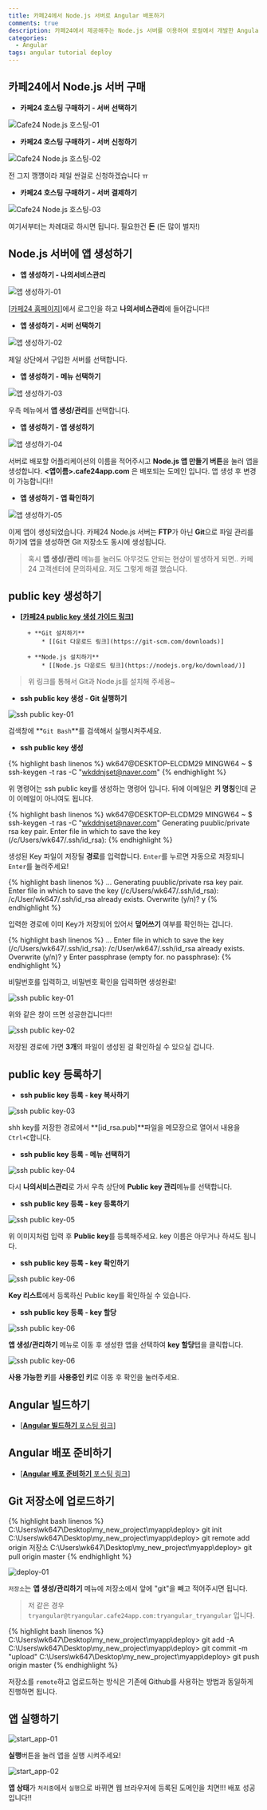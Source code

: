 ```yaml
---
title: 카페24에서 Node.js 서버로 Angular 배포하기
comments: true
description: 카페24에서 제공해주는 Node.js 서버를 이용하여 로컬에서 개발한 Angular를 배포하는 방법에 대한 포스팅입니다.
categories:
  - Angular
tags: angular tutorial deploy
---
```


## 카페24에서 Node.js 서버 구매

- **카페24 호스팅 구매하기 - 서버 선택하기**

![Cafe24 Node.js 호스팅-01](https://raw.githubusercontent.com/wkddnjset/wkddnjset.github.io/master/_posts/images/2018-01-30/cafe24_01.png)

- **카페24 호스팅 구매하기 - 서버 신청하기**

![Cafe24 Node.js 호스팅-02](https://raw.githubusercontent.com/wkddnjset/wkddnjset.github.io/master/_posts/images/2018-01-30/cafe24_02.png)

전 그지 깽꺵이라 제일 싼걸로 신청하겠습니다 ㅠ

- **카페24 호스팅 구매하기 - 서버 결제하기**

![Cafe24 Node.js 호스팅-03](https://raw.githubusercontent.com/wkddnjset/wkddnjset.github.io/master/_posts/images/2018-01-30/cafe24_03.png)

여기서부터는 차례대로 하시면 됩니다. 필요한건 **돈** (돈 많이 벌자!)

## Node.js 서버에 앱 생성하기

- **앱 생성하기 - 나의서비스관리**

![앱 생성하기-01](https://raw.githubusercontent.com/wkddnjset/wkddnjset.github.io/master/_posts/images/2018-01-30/app_01.png)

[[카페24 홈페이지](https://www.cafe24.com)]에서 로그인을 하고 **나의서비스관리**에 들어갑니다!!

- **앱 생성하기 - 서버 선택하기**

![앱 생성하기-02](https://raw.githubusercontent.com/wkddnjset/wkddnjset.github.io/master/_posts/images/2018-01-30/app_02.png)

제일 상단에서 구입한 서버를 선택합니다.

- **앱 생성하기 - 메뉴 선택하기**

![앱 생성하기-03](https://raw.githubusercontent.com/wkddnjset/wkddnjset.github.io/master/_posts/images/2018-01-30/app_03.png)

우측 메뉴에서 **앱 생성/관리**를 선택합니다.

- **앱 생성하기 - 앱 생성하기**

![앱 생성하기-04](https://raw.githubusercontent.com/wkddnjset/wkddnjset.github.io/master/_posts/images/2018-01-30/app_04.png)

서버로 배포할 어플리케이션의 이름을 적어주시고 **Node.js 앱 만들기 버튼**을 눌러 앱을 생성합니다.
**<앱이름>.cafe24app.com** 은 배포되는 도메인 입니다. 앱 생성 후 변경이 가능합니다!!

- **앱 생성하기 - 앱 확인하기**

![앱 생성하기-05](https://raw.githubusercontent.com/wkddnjset/wkddnjset.github.io/master/_posts/images/2018-01-30/app_05.png)

이제 앱이 생성되었습니다. 카페24 Node.js 서버는 **FTP**가 아닌 **Git**으로 파일 관리를 하기에 앱을 생성하면 Git 저장소도 동시에 생성됩니다.

> 혹시 **앱 생성/관리** 메뉴를 눌러도 아무것도 안되는 현상이 발생하게 되면.. 카페24 고객센터에 문의하세요. 저도 그렇게 해결 했습니다.

## public key 생성하기

- **[[카페24 public key 생성 가이드 링크](https://help.cafe24.com/cs/cs_manual_view.php?idx=46&page=1&categoryIdx=509&s_key=&s_value=&man_no=1)]**

      	+ **Git 설치하기**
      		* [[Git 다운로드 링크](https://git-scm.com/downloads)]

      	+ **Node.js 설치하기**
      		* [[Node.js 다운로드 링크](https://nodejs.org/ko/download/)]

> 위 링크를 통해서 Git과 Node.js를 설치해 주세용~

- **ssh public key 생성 - Git 실행하기**

![ssh public key-01](https://raw.githubusercontent.com/wkddnjset/wkddnjset.github.io/master/_posts/images/2018-01-30/ssh_01.png)

검색창에 **`Git Bash`**를 검색해서 실행시켜주세요.

- **ssh public key 생성**

{% highlight bash linenos %}
wk647@DESKTOP-ELCDM29 MINGW64 ~
\$ ssh-keygen -t ras -C "wkddnjset@naver.com"
{% endhighlight %}

위 명령어는 ssh public key를 생성하는 명령어 입니다. 뒤에 이메일은 **키 명칭**인데 굳이 이메일이 아니여도 됩니다.

{% highlight bash linenos %}
wk647@DESKTOP-ELCDM29 MINGW64 ~
\$ ssh-keygen -t ras -C "wkddnjset@naver.com"
Generating puublic/private rsa key pair.
Enter file in which to save the key (/c/Users/wk647/.ssh/id_rsa):
{% endhighlight %}

생성된 Key 파일이 저장될 **경로**를 입력합니다. `Enter`를 누르면 자동으로 저장되니 `Enter`를 눌러주세요!

{% highlight bash linenos %}
...
Generating puublic/private rsa key pair.
Enter file in which to save the key (/c/Users/wk647/.ssh/id_rsa):
/c/User/wk647/.ssh/id_rsa already exists.
Overwrite (y/n)? y
{% endhighlight %}

입력한 경로에 이미 Key가 저장되어 있어서 **덮어쓰기** 여부를 확인하는 겁니다.

{% highlight bash linenos %}
...
Enter file in which to save the key (/c/Users/wk647/.ssh/id_rsa):
/c/User/wk647/.ssh/id_rsa already exists.
Overwrite (y/n)? y
Enter passphrase (empty for. no passphrase):
{% endhighlight %}

비밀번호를 입력하고, 비밀번호 확인을 입력하면 생성완료!

![ssh public key-01](https://raw.githubusercontent.com/wkddnjset/wkddnjset.github.io/master/_posts/images/2018-01-30/ssh_06.png)

위와 같은 창이 뜨면 성공한겁니다!!!

![ssh public key-02](https://raw.githubusercontent.com/wkddnjset/wkddnjset.github.io/master/_posts/images/2018-01-30/ssh_07.png)

저장된 경로에 가면 **3개**의 파일이 생성된 걸 확인하실 수 있으실 겁니다.

## public key 등록하기

- **ssh public key 등록 - key 복사하기**

![ssh public key-03](https://raw.githubusercontent.com/wkddnjset/wkddnjset.github.io/master/_posts/images/2018-01-30/register_01.png)

shh key를 저장한 경로에서 **[id_rsa.pub]**파일을 메모장으로 열어서 내용을 `Ctrl+C`합니다.

- **ssh public key 등록 - 메뉴 선택하기**

![ssh public key-04](https://raw.githubusercontent.com/wkddnjset/wkddnjset.github.io/master/_posts/images/2018-01-30/register_02.png)

다시 **나의서비스관리**로 가서 우측 상단에 **Public key 관리**메뉴를 선택합니다.

- **ssh public key 등록 - key 등록하기**

![ssh public key-05](https://raw.githubusercontent.com/wkddnjset/wkddnjset.github.io/master/_posts/images/2018-01-30/register_03.png)

위 이미지처럼 입력 후 **Public key**를 등록해주세요. key 이름은 아무거나 하셔도 됩니다.

- **ssh public key 등록 - key 확인하기**

![ssh public key-06](https://raw.githubusercontent.com/wkddnjset/wkddnjset.github.io/master/_posts/images/2018-01-30/register_04.png)

**Key 리스트**에서 등록하신 Public key를 확인하실 수 있습니다.

- **ssh public key 등록 - key 할당**

![ssh public key-06](https://raw.githubusercontent.com/wkddnjset/wkddnjset.github.io/master/_posts/images/2018-01-30/register_05.png)

**앱 생성/관리하기** 메뉴로 이동 후 생성한 앱을 선택하여 **key 할당**탭을 클릭합니다.

![ssh public key-06](https://raw.githubusercontent.com/wkddnjset/wkddnjset.github.io/master/_posts/images/2018-01-30/register_06.png)

**사용 가능한 키**를 **사용중인 키**로 이동 후 확인을 눌러주세요.

## Angular 빌드하기

- [[**Angular 빌드하기** 포스팅 링크](https://wkddnjset.github.io/angular/2018/01/30/angular-deploy-cafe24-02/)]

## Angular 배포 준비하기

- [[**Angular 배포 준비하기** 포스팅 링크](https://wkddnjset.github.io/angular/2018/01/31/angular-deploy-cafe24-03/)]

## Git 저장소에 업로드하기

{% highlight bash linenos %}
C:\Users\wk647\Desktop\my_new_project\myapp\deploy> git init
C:\Users\wk647\Desktop\my_new_project\myapp\deploy> git remote add origin 저장소
C:\Users\wk647\Desktop\my_new_project\myapp\deploy> git pull origin master
{% endhighlight %}

![deploy-01](https://raw.githubusercontent.com/wkddnjset/wkddnjset.github.io/master/_posts/images/2018-01-30/deploy_01.png)

`저장소`는 **앱 생성/관리하기** 메뉴에 저장소에서 앞에 "git"을 빼고 적어주시면 됩니다.

> 저 같은 경우 `tryangular@tryangular.cafe24app.com:tryangular_tryangular` 입니다.

{% highlight bash linenos %}
C:\Users\wk647\Desktop\my_new_project\myapp\deploy> git add -A
C:\Users\wk647\Desktop\my_new_project\myapp\deploy> git commit -m "upload"
C:\Users\wk647\Desktop\my_new_project\myapp\deploy> git push origin master
{% endhighlight %}

저장소를 `remote`하고 업로드하는 방식은 기존에 Github를 사용하는 방법과 동일하게 진행하면 됩니다.

## 앱 실행하기

![start_app-01](https://raw.githubusercontent.com/wkddnjset/wkddnjset.github.io/master/_posts/images/2018-01-30/start_app_01.png)

**실행**버튼을 눌러 앱을 실행 시켜주세요!

![start_app-02](https://raw.githubusercontent.com/wkddnjset/wkddnjset.github.io/master/_posts/images/2018-01-30/start_app_02.png)

**앱 상태**가 `처리중`에서 `실행`으로 바뀌면 웹 브라우저에 등록된 도메인을 치면!!! 배포 성공입니다!!
